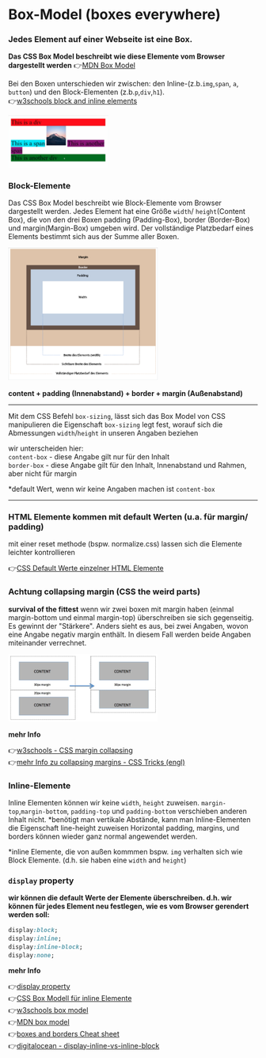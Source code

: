 # Box-Model (**boxes everywhere**)

### Jedes Element auf einer Webseite ist eine Box. 
**Das CSS Box Model beschreibt wie diese Elemente vom Browser dargestellt werden** :point_right:[MDN Box Model](https://developer.mozilla.org/en-US/docs/Learn/CSS/Building_blocks/The_box_model)

Bei den Boxen unterschieden wir zwischen: den Inline-(z.b.`img`,`span`, `a`, `button`) und den Block-Elementen (z.b.`p`,`div`,`h1`).\
:point_right:[w3schools block and inline elements](https://www.w3schools.com/html/html_blocks.asp)



<img src="inline-block.png" alt="inline-block" width="40%"> 

### Block-Elemente 

Das CSS Box Model beschreibt wie Block-Elemente vom Browser dargestellt werden. Jedes Element hat eine Größe `width`/ `height`(Content Box), die von den drei Boxen padding (Padding-Box), border (Border-Box) und margin(Margin-Box) umgeben wird. Der vollständige Platzbedarf eines Elements bestimmt sich aus der Summe aller Boxen.

<img src="box-model.png" alt="boxes" width="60%"> 

**content + padding (Innenabstand) + border + margin (Außenabstand)**

---
Mit dem CSS Befehl `box-sizing`, lässt sich das Box Model von CSS manipulieren
die Eigenschaft `box-sizing` legt fest, worauf sich die Abmessungen `width`/`height` in unseren Angaben beziehen

wir unterscheiden hier:\
`content-box` - diese Angabe gilt nur für den Inhalt \
`border-box`  - diese Angabe gilt für den Inhalt, Innenabstand und Rahmen, aber nicht für margin

*default Wert, wenn wir keine Angaben machen ist `content-box`

---
### HTML Elemente kommen mit default Werten (u.a. für margin/ padding)
mit einer reset methode (bspw. normalize.css) lassen sich die Elemente leichter kontrollieren

:point_right:[CSS Default Werte einzelner HTML Elemente](https://www.w3schools.com/cssref/css_default_values.asp)

### Achtung collapsing margin (CSS the weird parts)

**survival of the fittest**
wenn wir zwei boxen mit margin haben (einmal margin-bottom und einmal margin-top) überschreiben sie sich gegenseitig. Es gewinnt der "Stärkere". Anders sieht es aus, bei zwei Angaben, wovon eine Angabe negativ margin enthält. In diesem Fall werden beide Angaben miteinander verrechnet.

<img src="collapse.png" alt="collapsing-margin" width="60%"> 

**mehr Info**

:point_right:[w3schools - CSS margin collapsing](https://www.w3schools.com/css/css_margin_collapse.asp)\
:point_right:[mehr Info zu collapsing margins - CSS Tricks (engl)](https://css-tricks.com/what-you-should-know-about-collapsing-margins/)

### Inline-Elemente 

Inline Elementen können wir keine `width`, `height` zuweisen. `margin-top`,`margin-bottom`,
`padding-top` und `padding-bottom` verschieben anderen Inhalt nicht.
*benötigt man vertikale Abstände, kann man Inline-Elementen die Eigenschaft line-height zuweisen
Horizontal padding, margins, und borders können wieder ganz normal angewendet werden.


*inline Elemente, die von außen kommmen bspw. `img` verhalten sich wie Block Elemente. (d.h. sie haben eine `width` and `height`)

### `display` property 
**wir können die default Werte der Elemente überschreiben. d.h. wir können für jedes Element neu festlegen, wie es vom Browser gerendert werden soll:**

```css
display:block;
display:inline;
display:inline-block;
display:none;
```


**mehr Info**

:point_right:[display property](https://www.w3schools.com/cssref/pr_class_display.asp)\
:point_right:[CSS Box Modell für inline Elemente](https://www.edv-lehrgang.de/css-box-modell-fuer-inline-elemente/)\
:point_right:[w3schools box model](https://www.w3schools.com/css/css_boxmodel.asp)\
:point_right:[MDN box model](https://developer.mozilla.org/en-US/docs/Learn/CSS/Building_blocks/The_box_model)\
:point_right:[boxes and borders Cheat sheet](https://learn-the-web.algonquindesign.ca/topics/boxes-borders-cheat-sheet/)\
:point_right:[digitalocean - display-inline-vs-inline-block](https://www.digitalocean.com/community/tutorials/css-display-inline-vs-inline-block)



